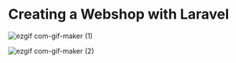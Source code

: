 # Creating a Webshop with Laravel

![ezgif com-gif-maker (1)](https://user-images.githubusercontent.com/111639941/216830192-562cbb3d-1e1e-4e1f-927a-94e7454ec8e3.gif)

![ezgif com-gif-maker (2)](https://user-images.githubusercontent.com/111639941/216830448-d4b6bb96-78ec-4b59-9138-616a65abdbbc.gif)
